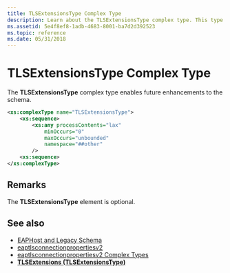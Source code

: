 ```yaml
---
title: TLSExtensionsType Complex Type
description: Learn about the TLSExtensionsType complex type. This type enables future enhancements to the schema.
ms.assetid: 5e4f8ef8-1adb-4683-8001-ba7d2d392523
ms.topic: reference
ms.date: 05/31/2018
---
```


# TLSExtensionsType Complex Type

The **TLSExtensionsType** complex type enables future enhancements to the schema.

```XML
<xs:complexType name="TLSExtensionsType">
    <xs:sequence>
        <xs:any processContents="lax" 
            minOccurs="0" 
            maxOccurs="unbounded" 
            namespace="##other"
        />
    <xs:sequence>
</xs:complexType>

```

## Remarks

The **TLSExtensionsType** element is optional.

## See also

- [EAPHost and Legacy Schema](eaphost-schemas.md)
- [eaptlsconnectionpropertiesv2](eaptlsconnectionpropertiesv2schema-schema.md)
- [eaptlsconnectionpropertiesv2 Complex Types](eaptlsconnectionpropertiesv2schema-complex-types.md)
- [**TLSExtensions (TLSExtensionsType)**](eaptlsconnectionpropertiesv2schema-performservervalidation-eaptype-element.md)
